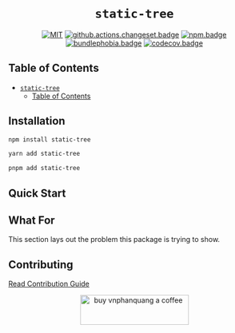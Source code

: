 <div align="center">

# `static-tree`

[![MIT][license.badge]][license] [![github.actions.changeset.badge]][github.actions.changeset] [![npm.badge]][npm] [![bundlephobia.badge]][bundlephobia] [![codecov.badge]][codecov]

</div>

## Table of Contents

- [`static-tree`](#static-tree)
  - [Table of Contents](#table-of-contents)

## Installation

```bash
npm install static-tree
```

```bash
yarn add static-tree
```

```bash
pnpm add static-tree
```

## Quick Start

## What For

This section lays out the problem this package is trying to show.

## Contributing

[Read Contribution Guide][github.contributing]

<p align="center">
  <a href="https://www.buymeacoffee.com/vnphanquang" target="_blank">
    <img
      src="https://cdn.buymeacoffee.com/buttons/v2/default-yellow.png"
      height="60"
      width="217"
      alt="buy vnphanquang a coffee"
    />
  </a>
</p>

<!-- github specifics -->
[github.contributing]: ./CONTRIBUTING.md

<!-- heading badge -->
[npm.badge]: https://img.shields.io/npm/v/static-tree
[npm]: https://www.npmjs.com/package/static-tree
[bundlephobia.badge]: https://img.shields.io/bundlephobia/minzip/static-tree?label=minzipped
[bundlephobia]: https://bundlephobia.com/package/static-tree
[license.badge]: https://img.shields.io/badge/license-MIT-blue.svg
[license]: ./LICENSE
[github.actions.changeset.badge]: https://github.com/vnphanquang/static-tree/actions/workflows/changeset.yaml/badge.svg
[github.actions.changeset]: https://github.com/vnphanquang/static-tree/actions/workflows/changeset.yaml
[codecov.badge]: https://codecov.io/github/vnphanquang/static-tree/coverage.svg?branch=main
[codecov]: https://codecov.io/github/vnphanquang/static-tree?branch=main
